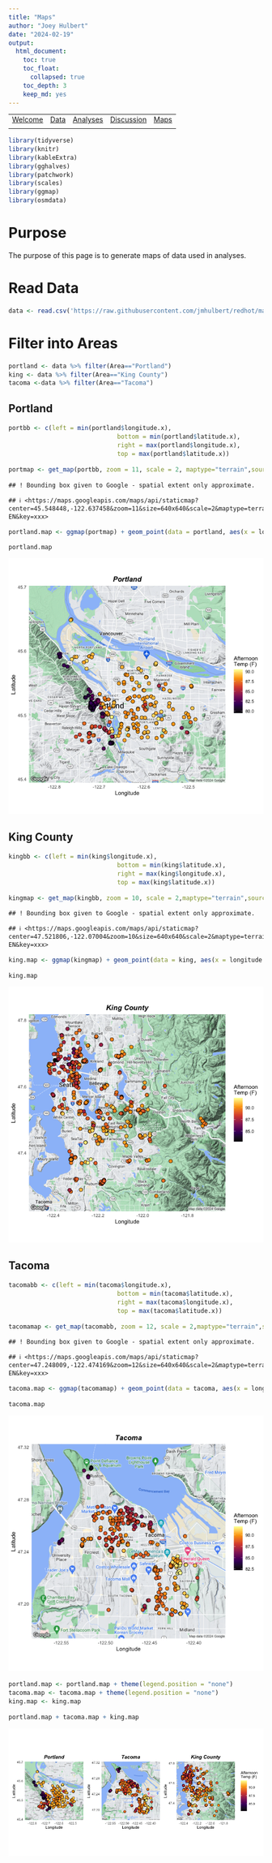 ```yaml
---
title: "Maps"
author: "Joey Hulbert"
date: "2024-02-19"
output: 
  html_document:
    toc: true
    toc_float:
      collapsed: true
    toc_depth: 3
    keep_md: yes
---
```


|            |            |            |            |            |
|:----------:|:----------:|:----------:|:----------:|:----------:|
|[Welcome](https://jmhulbert.github.io/redhot)|[Data](https://jmhulbert.github.io/redhot/data)|[Analyses](https://jmhulbert.github.io/redhot/analyses)|[Discussion](https://jmhulbert.github.io/redhot/discussion)|[Maps](https://jmhulbert.github.io/redhot/maps)
|             |           |            |            |            |




```r
library(tidyverse)
library(knitr)
library(kableExtra)
library(gghalves)
library(patchwork)
library(scales)
library(ggmap)
library(osmdata)
```


# Purpose

The purpose of this page is to generate maps of data used in analyses. 


# Read Data


```r
data <- read.csv('https://raw.githubusercontent.com/jmhulbert/redhot/main/data/urban-data-modified.csv')
```

# Filter into Areas


```r
portland <- data %>% filter(Area=="Portland")
king <- data %>% filter(Area=="King County")
tacoma <-data %>% filter(Area=="Tacoma")
```


## Portland


```r
portbb <- c(left = min(portland$longitude.x), 
                              bottom = min(portland$latitude.x), 
                              right = max(portland$longitude.x), 
                              top = max(portland$latitude.x))
```



```r
portmap <- get_map(portbb, zoom = 11, scale = 2, maptype="terrain",source="google")
```

```
## ! Bounding box given to Google - spatial extent only approximate.
```

```
## ℹ <https://maps.googleapis.com/maps/api/staticmap?center=45.548448,-122.637458&zoom=11&size=640x640&scale=2&maptype=terrain&language=en-EN&key=xxx>
```

```r
portland.map <- ggmap(portmap) + geom_point(data = portland, aes(x = longitude.x, y = latitude.x,fill=DN_AF1), color = "black",pch=21, size = 3) + theme_minimal() +scale_fill_viridis_c(option = "inferno")+labs(title="Portland",x="Longitude",y="Latitude",fill="Afternoon\nTemp (F)") +theme(plot.title = element_text(size = 14, hjust = .5,face = "bold.italic"))
```


```r
portland.map
```

![](index_files/figure-html/portland-map-1.png)<!-- -->

## King County


```r
kingbb <- c(left = min(king$longitude.x), 
                              bottom = min(king$latitude.x), 
                              right = max(king$longitude.x), 
                              top = max(king$latitude.x))
```



```r
kingmap <- get_map(kingbb, zoom = 10, scale = 2,maptype="terrain",source="google")
```

```
## ! Bounding box given to Google - spatial extent only approximate.
```

```
## ℹ <https://maps.googleapis.com/maps/api/staticmap?center=47.521806,-122.07004&zoom=10&size=640x640&scale=2&maptype=terrain&language=en-EN&key=xxx>
```


```r
king.map <- ggmap(kingmap) + geom_point(data = king, aes(x = longitude.x, y = latitude.x,fill=DN_AF1), color = "black",pch=21, size = 3) + theme_minimal() +scale_fill_viridis_c(option = "inferno")+labs(title="King County",x="Longitude",y="Latitude",fill="Afternoon\nTemp (F)") +theme(plot.title = element_text(size = 14, hjust = .5,face = "bold.italic"))
```


```r
king.map
```

![](index_files/figure-html/king-county-map-1.png)<!-- -->


## Tacoma


```r
tacomabb <- c(left = min(tacoma$longitude.x), 
                              bottom = min(tacoma$latitude.x), 
                              right = max(tacoma$longitude.x), 
                              top = max(tacoma$latitude.x))
```



```r
tacomamap <- get_map(tacomabb, zoom = 12, scale = 2,maptype="terrain",source="google")
```

```
## ! Bounding box given to Google - spatial extent only approximate.
```

```
## ℹ <https://maps.googleapis.com/maps/api/staticmap?center=47.248009,-122.474169&zoom=12&size=640x640&scale=2&maptype=terrain&language=en-EN&key=xxx>
```


```r
tacoma.map <- ggmap(tacomamap) + geom_point(data = tacoma, aes(x = longitude.x, y = latitude.x,fill=DN_AF1), color = "black",pch=21, size = 3) + theme_minimal() +scale_fill_viridis_c(option = "inferno")+labs(title="Tacoma",x="Longitude",y="Latitude",fill="Afternoon\nTemp (F)") +theme(plot.title = element_text(size = 14, hjust = .5,face = "bold.italic"))
```


```r
tacoma.map
```

![](index_files/figure-html/tacoma-map-1.png)<!-- -->


```r
portland.map <- portland.map + theme(legend.position = "none")
tacoma.map <- tacoma.map + theme(legend.position = "none")
king.map <- king.map
```




```r
portland.map + tacoma.map + king.map
```

![](index_files/figure-html/all-areas-map-1.png)<!-- -->




